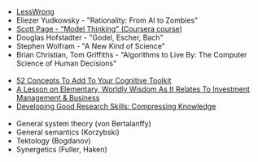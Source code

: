 - [LessWrong](http://www.lesswrong.com)
- Eliezer Yudkowsky - "Rationality: From AI to Zombies"
- [Scott Page - "Model Thinking" (Coursera course)](http://www.coursera.org/learn/model-thinking)
- Douglas Hofstadter - "Godel, Escher, Bach"
- Stephen Wolfram - "A New Kind of Science"
- Brian Christian, Tom Griffiths - "Algorithms to Live By: The Computer Science of Human Decisions"
<br><br>
- [52 Concepts To Add To Your Cognitive Toolkit](http://mcntyr.com/52-concepts-cognitive-toolkit/)
- [A Lesson on Elementary, Worldly Wisdom As It Relates To Investment Management & Business](https://old.ycombinator.com/munger.html)
- [Developing Good Research Skills: Compressing Knowledge](http://rs.io/developing-good-research-skills-compressing-knowledge/)
<br><br>
- General system theory (von Bertalanffy)
- General semantics (Korzybski)
- Tektology (Bogdanov)
- Synergetics (Fuller, Haken)
